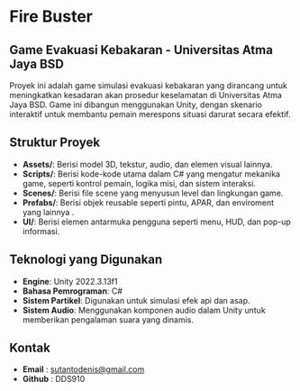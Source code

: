 # Fire Buster 
## Game Evakuasi Kebakaran - Universitas Atma Jaya BSD

Proyek ini adalah game simulasi evakuasi kebakaran yang dirancang untuk meningkatkan kesadaran akan prosedur keselamatan di Universitas Atma Jaya BSD. 
Game ini dibangun menggunakan Unity, dengan skenario interaktif untuk membantu pemain merespons situasi darurat secara efektif.

## Struktur Proyek  
- **Assets/**: Berisi model 3D, tekstur, audio, dan elemen visual lainnya.  
- **Scripts/**: Berisi kode-kode utama dalam C# yang mengatur mekanika game, seperti kontrol pemain, logika misi, dan sistem interaksi.  
- **Scenes/**: Berisi file scene yang menyusun level dan lingkungan game.  
- **Prefabs/**: Berisi objek reusable seperti pintu, APAR, dan enviroment yang lainnya .  
- **UI/**: Berisi elemen antarmuka pengguna seperti menu, HUD, dan pop-up informasi.

## Teknologi yang Digunakan  
- **Engine**: Unity 2022.3.13f1
- **Bahasa Pemrograman**: C#
- **Sistem Partikel**: Digunakan untuk simulasi efek api dan asap.  
- **Sistem Audio**: Menggunakan komponen audio dalam Unity untuk memberikan pengalaman suara yang dinamis.

## Kontak
- **Email** : sutantodenis@gmail.com
- **Github** : DDS910